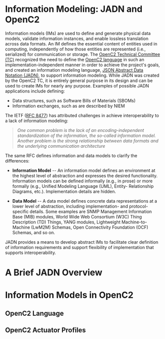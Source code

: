 # Information Modeling: JADN and OpenC2

Information models (IMs) are used to define and generate physical
data models, validate information instances, and enable lossless
translation across data formats. An IM defines the essential
content of entities used in computing, independently of how those
entities are represented (i.e., serialized) for communication or
storage. The [OpenC2 Technical Committee
(TC)](https://www.oasis-open.org/committees/tc_home.php?wg_abbrev=openc2)
recognized the need to define the [OpenC2
language](https://docs.oasis-open.org/openc2/oc2ls/v1.0/oc2ls-v1.0.html)
in such an implementation-independent manner in order to achieve
the project's goals, and created an information modeling
language, [JSON Abstract Data Notation
(JADN)](https://docs.oasis-open.org/openc2/jadn/v1.0/cs01/jadn-v1.0-cs01.html),
to support information modeling. While JADN was created by the
OpenC2 TC, it is entirely general purpose in its design and can
be used to create IMs for nearly any purpose. Examples of
possible JADN applications include defining:

 - Data structures, such as Software Bills of Materials (SBOMs)
 - Information exchanges, such as are described by NIEM

The IETF ([RFC 8477](https://www.rfc-editor.org/info/rfc8477)) has attributed challenges in achieve interoperability to a lack of information modeling:

> _One common problem is the lack of an encoding-independent
   standardization of the information, the so-called information
   model. Another problem is the strong relationship between data
   formats and the underlying communication architecture_

The same RFC defines information and data models to clarify the differences:

 - **Information Model** -- An information model defines an
      environment at the highest level of abstraction and
      expresses the desired functionality. Information models can
      be defined informally (e.g., in prose) or more formally
      (e.g., Unified Modeling Language (UML), Entity-
      Relationship Diagrams, etc.).  Implementation details are
      hidden.

 - **Data Model** -- A data model defines concrete data
      representations at a lower level of abstraction, including
      implementation- and protocol- specific details.  Some
      examples are SNMP Management Information Base (MIB)
      modules, World Wide Web Consortium (W3C) Thing Description
      (TD) Things, YANG modules, Lightweight Machine-to- Machine
      (LwM2M) Schemas, Open Connectivity Foundation (OCF)
      Schemas, and so on.

JADN provides a means to develop abstract IMs to facilitate clear
definition of information requirements and support flexibility of
implementation that supports interoperability.

# A Brief JADN Overview

# Information Models in OpenC2

## OpenC2 Language

## OpenC2 Actuator Profiles